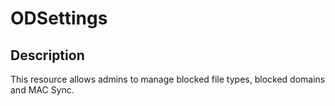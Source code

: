 # ODSettings

## Description

This resource allows admins to manage blocked file types,
blocked domains and MAC Sync.
